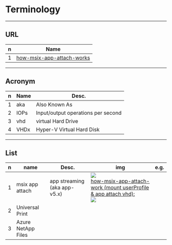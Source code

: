 # Terminology

---

## URL
|n|Name|
|-|----|
|1|[how-msix-app-attach-works](https://learn.microsoft.com/en-us/training/modules/install-configure-apps-session-host/3-how-msix-app-attach-works)|

---

## Acronym
|n|Name|Desc.|
|-|----|-----|
|1|aka|Also Known As|
|2|IOPs|Input/output operations per second|
|3|vhd|virtual Hard Drive|
|4|VHDx|Hyper-V Virtual Hard Disk|

---

## List
|n|name|Desc.|img|e.g.|
|-|----|-----|---|----|
|1|msix app attach|app streaming (aka app-v5.x)|<img src="https://i.imgur.com/TCmAj4T.png"><br/><ins>how-msix-app-attach-work (mount userProfile & app attach vhd):</ins><br/><img src="https://i.imgur.com/HFqZ0xT.png">||
|2|Universal Print|
|3|Azure NetApp Files|
